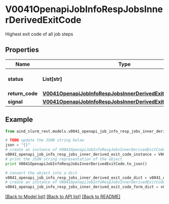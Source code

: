 # V0041OpenapiJobInfoRespJobsInnerDerivedExitCode

Highest exit code of all job steps

## Properties

Name | Type | Description | Notes
------------ | ------------- | ------------- | -------------
**status** | **List[str]** | Status given by return code | [optional] 
**return_code** | [**V0041OpenapiJobInfoRespJobsInnerDerivedExitCodeReturnCode**](V0041OpenapiJobInfoRespJobsInnerDerivedExitCodeReturnCode.md) |  | [optional] 
**signal** | [**V0041OpenapiJobInfoRespJobsInnerDerivedExitCodeSignal**](V0041OpenapiJobInfoRespJobsInnerDerivedExitCodeSignal.md) |  | [optional] 

## Example

```python
from aind_slurm_rest.models.v0041_openapi_job_info_resp_jobs_inner_derived_exit_code import V0041OpenapiJobInfoRespJobsInnerDerivedExitCode

# TODO update the JSON string below
json = "{}"
# create an instance of V0041OpenapiJobInfoRespJobsInnerDerivedExitCode from a JSON string
v0041_openapi_job_info_resp_jobs_inner_derived_exit_code_instance = V0041OpenapiJobInfoRespJobsInnerDerivedExitCode.from_json(json)
# print the JSON string representation of the object
print V0041OpenapiJobInfoRespJobsInnerDerivedExitCode.to_json()

# convert the object into a dict
v0041_openapi_job_info_resp_jobs_inner_derived_exit_code_dict = v0041_openapi_job_info_resp_jobs_inner_derived_exit_code_instance.to_dict()
# create an instance of V0041OpenapiJobInfoRespJobsInnerDerivedExitCode from a dict
v0041_openapi_job_info_resp_jobs_inner_derived_exit_code_form_dict = v0041_openapi_job_info_resp_jobs_inner_derived_exit_code.from_dict(v0041_openapi_job_info_resp_jobs_inner_derived_exit_code_dict)
```
[[Back to Model list]](../README.md#documentation-for-models) [[Back to API list]](../README.md#documentation-for-api-endpoints) [[Back to README]](../README.md)


